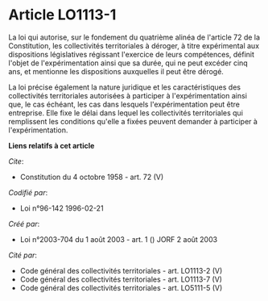 # Article LO1113-1

La loi qui autorise, sur le fondement du quatrième alinéa de l'article 72 de la Constitution, les collectivités territoriales
à déroger, à titre expérimental aux dispositions législatives régissant l'exercice de leurs compétences, définit l'objet de
l'expérimentation ainsi que sa durée, qui ne peut excéder cinq ans, et mentionne les dispositions auxquelles il peut être
dérogé.

La loi précise également la nature juridique et les caractéristiques des collectivités territoriales autorisées à participer
à l'expérimentation ainsi que, le cas échéant, les cas dans lesquels l'expérimentation peut être entreprise. Elle fixe le
délai dans lequel les collectivités territoriales qui remplissent les conditions qu'elle a fixées peuvent demander à
participer à l'expérimentation.

**Liens relatifs à cet article**

_Cite_:

  - Constitution du 4 octobre 1958 - art. 72 (V)

_Codifié par_:

  - Loi n°96-142 1996-02-21

_Créé par_:

  - Loi n°2003-704 du 1 août 2003 - art. 1 () JORF 2 août 2003

_Cité par_:

  - Code général des collectivités territoriales - art. LO1113-2 (V)
  - Code général des collectivités territoriales - art. LO1113-7 (V)
  - Code général des collectivités territoriales - art. LO5111-5 (V)
